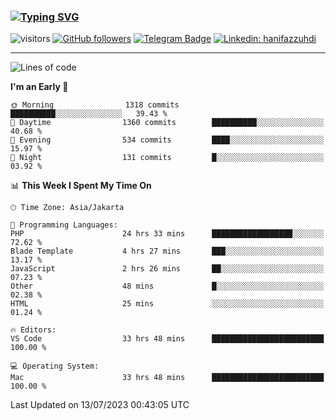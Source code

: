 ### [![Typing SVG](https://readme-typing-svg.herokuapp.com?font=lato&size=22&lines=Hi+There+👋)](https://git.io/typing-svg) 

![visitors](https://visitor-badge.glitch.me/badge?page_id=hanifazzuhdi.hanifazzuhdi)
[![GitHub followers](https://img.shields.io/github/followers/hanifazzuhdi?label=Follow&style=social)](https://github.com/hanifazzuhdi/?tab=follow) 
[![Telegram Badge](https://img.shields.io/badge/-hanif0198-blue?style=social&logo=telegram&link=https://www.t.me/hanif0198/)](https://www.t.me/hanif0198/) 
[![Linkedin: hanifazzuhdi](https://img.shields.io/badge/-hanifazzuhdi-blue?style=flat-square&logo=Linkedin&logoColor=white&link=https://www.linkedin.com/in/hanif-az-zuhdi-69688019b/)](https://www.linkedin.com/in/hanif-az-zuhdi-69688019b/) 

<hr/>

<!--START_SECTION:waka-->
![Lines of code](https://img.shields.io/badge/From%20Hello%20World%20I%27ve%20Written-24.5%20million%20lines%20of%20code-blue)

**I'm an Early 🐤** 

```text
🌞 Morning                1318 commits        ██████████░░░░░░░░░░░░░░░   39.43 % 
🌆 Daytime                1360 commits        ██████████░░░░░░░░░░░░░░░   40.68 % 
🌃 Evening                534 commits         ████░░░░░░░░░░░░░░░░░░░░░   15.97 % 
🌙 Night                  131 commits         █░░░░░░░░░░░░░░░░░░░░░░░░   03.92 % 
```


📊 **This Week I Spent My Time On** 

```text
🕑︎ Time Zone: Asia/Jakarta

💬 Programming Languages: 
PHP                      24 hrs 33 mins      ██████████████████░░░░░░░   72.62 % 
Blade Template           4 hrs 27 mins       ███░░░░░░░░░░░░░░░░░░░░░░   13.17 % 
JavaScript               2 hrs 26 mins       ██░░░░░░░░░░░░░░░░░░░░░░░   07.23 % 
Other                    48 mins             █░░░░░░░░░░░░░░░░░░░░░░░░   02.38 % 
HTML                     25 mins             ░░░░░░░░░░░░░░░░░░░░░░░░░   01.24 % 

🔥 Editors: 
VS Code                  33 hrs 48 mins      █████████████████████████   100.00 % 

💻 Operating System: 
Mac                      33 hrs 48 mins      █████████████████████████   100.00 % 
```


 Last Updated on 13/07/2023 00:43:05 UTC
<!--END_SECTION:waka-->
